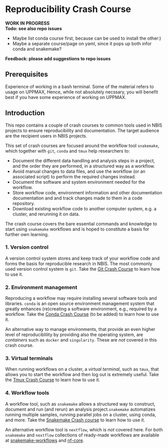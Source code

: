 # Reproducibility Crash Course

**WORK IN PROGRESS**  
**Todo: see also repo issues**  

- Maybe list conda course first, because can be used to install the other:)
- Maybe a separate course/page on yaml, since it pops up both infor conda and
snakemake?

**Feedback: please add suggestions to repo issues**

## Prerequisites
Experience of working in a bash terminal. Some of the material refers to usage
on UPPMAX, Hence, while not absolutely necssary, you will benefit best if you
have some experience of working on UPPMAX.

## Introduction

This repo contains a couple of crash courses to common tools used in NBIS
projects to ensure reproducibility and documentation. The target audience are
the recipient users in NBIS projects.

This set of crash courses are focused around the workflow tool `snakemake`,
 which together with `git`, `conda` and `tmux` help researchers to:

- Document the different data handling and analysis steps in a project, and the
order they are performed, in a structured way as a workflow.
- Avoid manual changes to data files, and  use the workflow (or an associated
script) to perform the required changes instead.
- Document the software and system environment needed for the workflow.
- Store workflow code, environment information and other documentation
documentation and  and track changes made to them in a code repository.
- Download existing workflow code to another computer system, e.g. a cluster,
and rerunning it on data.

The crash course covers the bare essential commands and knowledge to start using
 `snakemake` workflows and is hoped to constitute a basis for further own
 learning.


### 1. Version control

A version control system stores and keep track of your workflow code and forms
the basis for reproducible research in NBIS. The most commonly used version
control system is `git`. Take the [Git Crash Course](/GitCrashCourse/README.md)
to learn how to use it.

### 2. Environment management

Reproducing a workflow may require installing several software tools and
libraries. `conda` is an open source environment management system that greatly
enhances (re)creating a software environment, e.g., required by a workflow.
Take the [Conda Crash Course](/CondaCrashCourse/README.md) (to be added) to
learn how to use it.

An alternative way to manage environments, that provide an even higher level of
reproduciblility by providing also the operating system, are *containers* such
as `docker` and `singularity`. These are *not* covered in this crash course.

### 3. Virtual terminals

When running workflows on a cluster, a *virtual terminal*, such as `tmux`, that
allows you to start the workflow and then log out is extremely useful. Take the
[Tmux Crash Course](/TmuxCrashCourse/README.md) to learn how to use it.

### 4. Workflow tools

A workflow tool, such as `snakemake` allows a structured way to construct,
document and run (and rerun) an analysis project.`snakemake` automatizes running
multiple samples, running parallel jobs on a cluster, using conda, and more.
Take the [Snakemake Crash course](/SnakemakeCrashCourse/README.md) to learn how
to use it.

An alternative workflow tool is `nextflow`, which is *not* covered here. For
both `snakemake` and `nextflow` collections of ready-made workflows are
available at [snakemake-workflows](https://github.com/snakemake-workflows) and
[nf-core](https://nf-co.re/pipelines).
